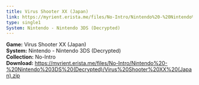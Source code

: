 ```yaml
---
title: Virus Shooter XX (Japan)
link: https://myrient.erista.me/files/No-Intro/Nintendo%20-%20Nintendo%203DS%20(Decrypted)/Virus%20Shooter%20XX%20(Japan).zip
type: single1
System: Nintendo - Nintendo 3DS (Decrypted)
---
```

<b>Game:</b> Virus Shooter XX (Japan)<br>
<b>System:</b> Nintendo - Nintendo 3DS (Decrypted)<br>
<b>Collection:</b> No-Intro<br>
<b>Download:</b> https://myrient.erista.me/files/No-Intro/Nintendo%20-%20Nintendo%203DS%20(Decrypted)/Virus%20Shooter%20XX%20(Japan).zip